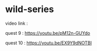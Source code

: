 # wild-series

video link :

quest 9 : https://youtu.be/pM12n-GUYdo

quest 10 : https://youtu.be/EX9Y9dNOTBI
